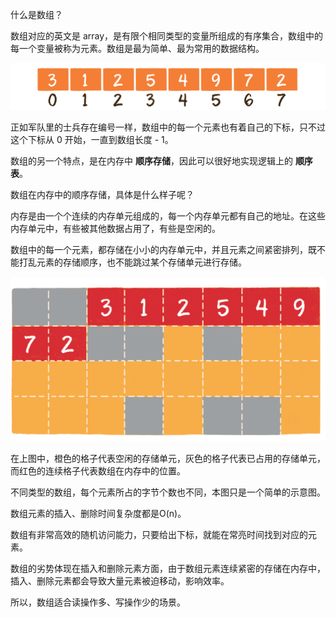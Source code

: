 什么是数组？

数组对应的英文是 array，是有限个相同类型的变量所组成的有序集合，数组中的每一个变量被称为元素。数组是最为简单、最为常用的数据结构。

![array](./img/1.png)

正如军队里的士兵存在编号一样，数组中的每一个元素也有着自己的下标，只不过这个下标从 0 开始，一直到数组长度 - 1。

数组的另一个特点，是在内存中 **顺序存储**，因此可以很好地实现逻辑上的 **顺序表**。

数组在内存中的顺序存储，具体是什么样子呢？

内存是由一个个连续的内存单元组成的，每一个内存单元都有自己的地址。在这些内存单元中，有些被其他数据占用了，有些是空闲的。

数组中的每一个元素，都存储在小小的内存单元中，并且元素之间紧密排列，既不能打乱元素的存储顺序，也不能跳过某个存储单元进行存储。

![array](./img/2.png)

在上图中，橙色的格子代表空闲的存储单元，灰色的格子代表已占用的存储单元，而红色的连续格子代表数组在内存中的位置。

不同类型的数组，每个元素所占的字节个数也不同，本图只是一个简单的示意图。

数组元素的插入、删除时间复杂度都是O(n)。

数组有非常高效的随机访问能力，只要给出下标，就能在常亮时间找到对应的元素。

数组的劣势体现在插入和删除元素方面，由于数组元素连续紧密的存储在内存中，插入、删除元素都会导致大量元素被迫移动，影响效率。

所以，数组适合读操作多、写操作少的场景。